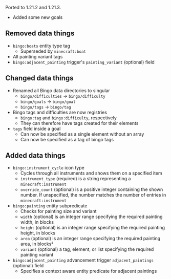 Ported to 1.21.2 and 1.21.3.

- Added some new goals

## Removed data things

- `bingo:boats` entity type tag
    - Superseded by `minecraft:boat`
- All painting variant tags
- `bingo:adjacent_painting` trigger's `painting_variant` (optional) field

## Changed data things

- Renamed all Bingo data directories to singular
    - `bingo/difficulties` -> `bingo/difficulty`
    - `bingo/goals` -> `bingo/goal`
    - `bingo/tags` -> `bingo/tag`
- Bingo tags and difficulties are now registries
    - `bingo:tag` and `bingo:difficulty`, respectively
    - They can therefore have tags created for their elements
- `tags` field inside a goal
    - Can now be specified as a single element without an array
    - Can now be specified as a tag of bingo tags

## Added data things

- `bingo:instrument_cycle` icon type
    - Cycles through all instruments and shows them on a specified item
    - `instrument_type` (required) is a string representing a `minecraft:instrument`
    - `override_count` (optional) is a positive integer containing the shown number. If unspecified, the number matches the number of entries in `minecraft:instrument`
- `bingo:painting` entity subpredicate
    - Checks for painting size and variant
    - `width` (optional) is an integer range specifying the required painting width, in blocks
    - `height` (optional) is an integer range specifying the required painting height, in blocks
    - `area` (optional) is an integer range specifying the required painting area, in blocks&sup2;
    - `variant` (optional) a tag, element, or list specifying the required painting variant
- `bingo:adjacent_painting` advancement trigger `adjacent_paintings` (optional) field
    - Specifies a context aware entity predicate for adjacent paintings